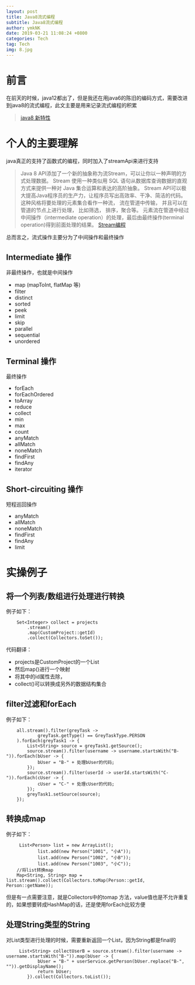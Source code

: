 ```yaml
---
layout: post
title: Java8流式编程
subtitle: Java8流式编程
author: ymkNK
date: 2019-03-21 11:08:24 +0800
categories: Tech
tag: Tech
img: 8.jpg
---
```

# 前言
在前天的时候，java12都出了，但是我还在用java6的陈旧的编码方式，需要改进到java8的流式编程，此文主要是用来记录流式编程的积累

> [java8 新特性](http://www.runoob.com/java/java8-new-features.html)

# 个人的主要理解
java真正的支持了函数式的编程，同时加入了streamApi来进行支持
>Java 8 API添加了一个新的抽象称为流Stream，可以让你以一种声明的方式处理数据。
>Stream 使用一种类似用 SQL 语句从数据库查询数据的直观方式来提供一种对 Java 集合运算和表达的高阶抽象。
>Stream API可以极大提高Java程序员的生产力，让程序员写出高效率、干净、简洁的代码。
>这种风格将要处理的元素集合看作一种流， 流在管道中传输， 并且可以在管道的节点上进行处理， 比如筛选， 排序，聚合等。
>元素流在管道中经过中间操作（intermediate operation）的处理，最后由最终操作(terminal operation)得到前面处理的结果。
>[Stream编程](http://www.runoob.com/java/java8-streams.html)

总而言之，流式操作主要分为了中间操作和最终操作  

## Intermediate 操作
非最终操作，也就是中间操作

- map (mapToInt, flatMap 等) 
- filter
- distinct
- sorted
- peek
- limit
- skip
- parallel
- sequential
- unordered

## Terminal 操作
最终操作

- forEach
- forEachOrdered
- toArray
- reduce
- collect
- min
- max
- count
- anyMatch
- allMatch
- noneMatch
- findFirst
- findAny
- iterator

## Short-circuiting 操作
短程巡回操作

- anyMatch
- allMatch
- noneMatch
- findFirst
- findAny
- limit

# 实操例子
## 将一个列表/数组进行处理进行转换

例子如下：

		Set<Integer> collect = projects
			.stream()
			.map(CustomProject::getId)
			.collect(Collectors.toSet());

代码翻译：  
- projects是CustomProject的一个List
- 然后map()进行一个映射
- 将其中的id属性去除，
- collect()可以转换成另外的数据结构集合

## filter过滤和forEach

例子如下：

	    all.stream().filter(greyTask ->
                greyTask.getType() == GreyTaskType.PERSON
        ).forEach(greyTask1 -> {
            List<String> source = greyTask1.getSource();
            source.stream().filter(username -> username.startsWith("B-")).forEach(bUser -> {
                bUser = "B-" + 处理bUser的代码;
            });
            source.stream().filter(userId -> userId.startsWith("C-")).forEach(cUser -> {
                cUser = "C-" + 处理cUser的代码;
            });
            greyTask1.setSource(source);
        });

## 转换成map

 例子如下：

		 List<Person> list = new ArrayList();  
		        list.add(new Person("1001", "小A"));  
		        list.add(new Person("1002", "小B"));  
		        list.add(new Person("1003", "小C"));
		//将list转换map
		Map<String, String> map = list.stream().collect(Collectors.toMap(Person::getId, Person::getName));

但是有一点需要注意，就是Collectors中的tomap 方法，value值也是不允许重复的，如果想要转成HashMap的话，还是使用forEach比较方便

## 处理String类型的String

对List<String>类型进行处理的时候，需要重新返回一个List，因为String都是final的

		 List<String> collectUserB = source.stream().filter(username -> username.startsWith("B-")).map(bUser -> {
                bUser = "B-" + userService.getPerson(bUser.replace("B-", "")).getDisplayName();
                return bUser;
            }).collect(Collectors.toList());




